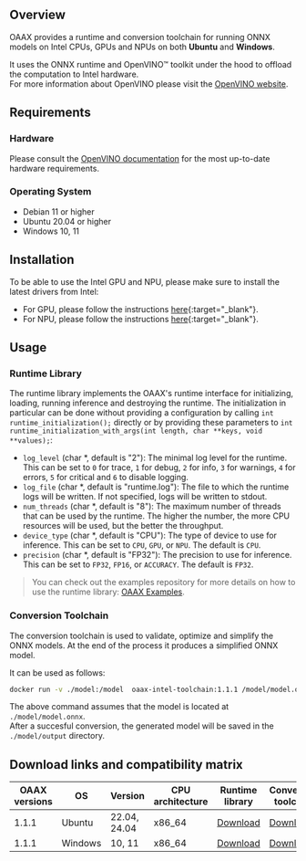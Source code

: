 ## Overview

OAAX provides a runtime and conversion toolchain for running ONNX models on Intel CPUs, GPUs and NPUs on both **Ubuntu** and **Windows**.

It uses the ONNX runtime and OpenVINO™ toolkit under the hood to offload the computation to Intel hardware.  
For more information about OpenVINO please visit the [OpenVINO website](https://docs.openvino.ai/2025/index.html).

## Requirements

### Hardware

Please consult the [OpenVINO documentation](https://docs.openvino.ai/2025/about-openvino/release-notes-openvino/system-requirements.html) for the most up-to-date hardware requirements.

### Operating System

- Debian 11 or higher
- Ubuntu 20.04 or higher
- Windows 10, 11

## Installation

To be able to use the Intel GPU and NPU, please make sure to install the latest drivers from Intel:

- For GPU, please follow the instructions [here](https://docs.openvino.ai/2025/get-started/install-openvino/configurations/configurations-intel-gpu.html){:target="_blank"}.
- For NPU, please follow the instructions [here](https://docs.openvino.ai/2025/get-started/install-openvino/configurations/configurations-intel-npu.html){:target="_blank"}.

## Usage

### Runtime Library

The runtime library implements the OAAX's runtime interface for initializing, loading, running inference and destroying the runtime.
The initialization in particular can be done without providing a configuration by calling `int runtime_initialization();` directly or by providing these parameters to `int runtime_initialization_with_args(int length, char **keys, void **values);`:

- `log_level` (char *, default is "2"): The minimal log level for the runtime. This can be set to `0` for trace, `1` for debug, `2` for info, `3` for warnings, `4` for errors, `5` for critical and `6` to disable logging.
- `log_file` (char *, default is "runtime.log"): The file to which the runtime logs will be written. If not specified, logs will be written to stdout.
- `num_threads` (char *, default is "8"): The maximum number of threads that can be used by the runtime. The higher the number, the more CPU resources will be used, but the better the throughput.
- `device_type` (char *, default is "CPU"): The type of device to use for inference. This can be set to `CPU`, `GPU`, or `NPU`. The default is `CPU`.
- `precision` (char *, default is "FP32"): The precision to use for inference. This can be set to `FP32`, `FP16`, or `ACCURACY`. The default is `FP32`.

> You can check out the examples repository for more details on how to use the runtime library: [OAAX Examples](https://github.com/OAAX-standard/examples).

### Conversion Toolchain

The conversion toolchain is used to validate, optimize and simplify the ONNX models. At the end of the process it produces a simplified ONNX model.

It can be used as follows:
```bash
docker run -v ./model:/model  oaax-intel-toolchain:1.1.1 /model/model.onnx /model/output
```
The above command assumes that the model is located at `./model/model.onnx`.  
After a succesful conversion, the generated model will be saved in the `./model/output` directory.


## Download links and compatibility matrix

| OAAX versions | OS      | Version             | CPU architecture | Runtime library                                                                                         | Conversion toolchain                                                                                           |
| ------------- | ------- | ------------------- | ---------------- | ------------------------------------------------------------------------------------------------------- | -------------------------------------------------------------------------------------------------------------- |
| 1.1.1         | Ubuntu  | 22.04, 24.04 | x86_64           | [Download](https://nbg1.your-objectstorage.com/oaax/runtimes/1.1.1/INTEL/x86_64/Ubuntu/library.tar.gz)  | [Download](https://nbg1.your-objectstorage.com/oaax/conversion-toolchain/1.1.0/INTEL/oaax-intel-toolchain.tar) |
| 1.1.1         | Windows | 10, 11              | x86_64           | [Download](https://nbg1.your-objectstorage.com/oaax/runtimes/1.1.1/INTEL/x86_64/Windows/library.tar.gz) | [Download](https://nbg1.your-objectstorage.com/oaax/conversion-toolchain/1.1.0/INTEL/oaax-intel-toolchain.tar) |
